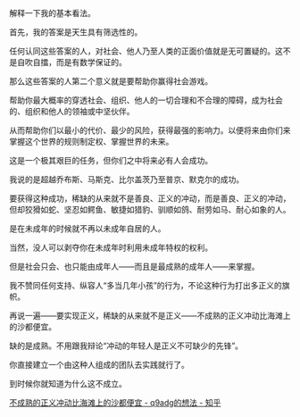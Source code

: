 
解释一下我的基本看法。

首先，我的答案是天生具有筛选性的。

任何认同这些答案的人，对社会、他人乃至人类的正面价值就是无可置疑的。这不是自吹自擂，而是有数学保证的。

那么这些答案的人第二个意义就是要帮助你赢得社会游戏。

帮助你最大概率的穿透社会、组织、他人的一切合理和不合理的障碍，成为社会的、组织和他人的领袖或中坚伙伴。

从而帮助你们以最小的代价、最少的风险，获得最强的影响力。以便将来由你们来掌握这个世界的规则制定权、掌握世界的未来。

这是一个极其艰巨的任务，但你们之中将来必有人会成功。

我说的是超越乔布斯、马斯克、比尔盖茨乃至普京、默克尔的成功。

要获得这种成功，稀缺的从来就不是善良、正义的冲动，而是善良、正义的冲动，但却狡猾如蛇、坚忍如鳄鱼、敏捷如猎豹、驯顺如鸽、耐劳如马、耐心如象的人。

是在未成年的时候就不再以未成年自居的人。

当然，没人可以剥夺你在未成年时利用未成年特权的权利。

但是社会只会、也只能由成年人——而且是最成熟的成年人——来掌握。

我不赞同任何支持、纵容人“多当几年小孩”的行为，不论这种行为打出多正义的旗帜。

再说一遍——要实现正义，稀缺的从来就不是正义——不成熟的正义冲动比海滩上的沙都便宜。

缺的是成熟。不用跟我辩论“冲动的年轻人是正义不可缺少的先锋”。

你直接建立一个由这种人组成的团队去实践就行了。

到时候你就知道为什么这不成立。

[不成熟的正义冲动比海滩上的沙都便宜 - q9adg的想法 - 知乎](https://www.zhihu.com/pin/1611732383689822208)